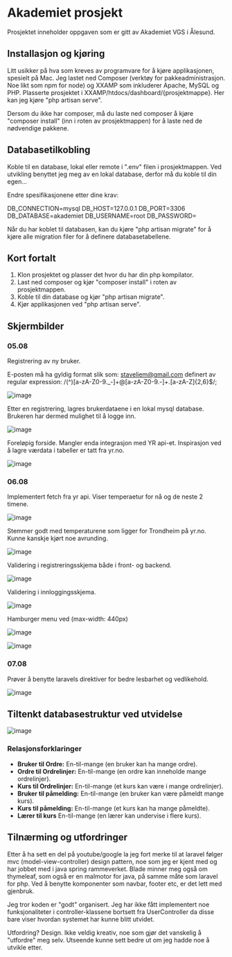 # Akademiet prosjekt
Prosjektet inneholder oppgaven som er gitt av Akademiet VGS i Ålesund.

## Installasjon og kjøring
Litt usikker på hva som kreves av programvare for å kjøre applikasjonen, spesielt på Mac. Jeg lastet ned Composer (verktøy for pakkeadministrasjon. Noe likt som npm for node) og XXAMP som inkluderer Apache, MySQL og PHP. Plasserte prosjektet i XXAMP/htdocs/dashboard/{prosjektmappe}. Her kan jeg kjøre "php artisan serve".

Dersom du ikke har composer, må du laste ned composer å kjøre "composer install" (inn i roten av prosjektmappen) for å laste ned de nødvendige pakkene.

## Databasetilkobling

Koble til en database, lokal eller remote i ".env" filen i prosjektmappen. Ved utvikling benyttet jeg meg av en lokal database, derfor må du koble til din egen...

Endre spesifikasjonene etter dine krav:

DB_CONNECTION=mysql
DB_HOST=127.0.0.1
DB_PORT=3306
DB_DATABASE=akademiet
DB_USERNAME=root
DB_PASSWORD=

Når du har koblet til databasen, kan du kjøre "php artisan migrate" for å kjøre alle migration filer for å definere databasetabellene.

## Kort fortalt

1. Klon prosjektet og plasser det hvor du har din php kompilator.
2. Last ned composer og kjør "composer install" i roten av prosjektmappen.
3. Koble til din database og kjør "php artisan migrate".
4. Kjør applikasjonen ved "php artisan serve".

## Skjermbilder
### 05.08
Registrering av ny bruker. 

E-posten må ha gyldig format slik som: staveliem@gmail.com 
definert av regular expression:  /(^)[a-zA-Z0-9._-]+@[a-zA-Z0-9.-]+\.[a-zA-Z]{2,6}$/;


![image](https://github.com/user-attachments/assets/a4dab948-79b3-4b12-89b4-fd496811d668)

Etter en registrering, lagres brukerdataene i en lokal mysql database. Brukeren har dermed mulighet til å logge inn.

![image](https://github.com/user-attachments/assets/7e9d1630-75af-47b1-b177-acfd4a712b09)

Foreløpig forside. Mangler enda integrasjon med YR api-et. Inspirasjon ved å lagre værdata i tabeller er tatt fra yr.no.

![image](https://github.com/user-attachments/assets/db947681-353e-4ff1-904d-05d99c923ea3)

### 06.08

Implementert fetch fra yr api. Viser temperaetur for nå og de neste 2 timene. 

![image](https://github.com/user-attachments/assets/1305df29-b776-42e3-8463-9240a20cf71d)

Stemmer godt med temperaturene som ligger for Trondheim på yr.no. Kunne kanskje kjørt noe avrunding.

![image](https://github.com/user-attachments/assets/60f1d5a2-fe22-45bf-8c66-d2b519a269cf)

Validering i registreringsskjema både i front- og backend.

![image](https://github.com/user-attachments/assets/d3445c55-e041-415b-b3de-9a3811a569cf)

Validering i innloggingsskjema.

![image](https://github.com/user-attachments/assets/59e89062-1632-4de5-b563-0873d3325c21)

Hamburger menu ved (max-width: 440px) 

![image](https://github.com/user-attachments/assets/e37eded6-d041-4df3-9df4-42e4bf42681d)

![image](https://github.com/user-attachments/assets/1a430ea4-8832-41b1-8941-007b0ab0946e)

### 07.08

Prøver å benytte laravels direktiver for bedre lesbarhet og vedlikehold. 

![image](https://github.com/user-attachments/assets/9e9a56f1-903e-44be-9d2b-190aed9e43e3)


## Tiltenkt databasestruktur ved utvidelse

![image](https://github.com/user-attachments/assets/2f2f8611-72f7-4df4-ae3b-80d331fa356e)


### Relasjonsforklaringer

- **Bruker til Ordre:** En-til-mange (en bruker kan ha mange ordre).
- **Ordre til Ordrelinjer:** En-til-mange (en ordre kan inneholde mange ordrelinjer).
- **Kurs til Ordrelinjer:** En-til-mange (et kurs kan være i mange ordrelinjer).
- **Bruker til påmelding:** En-til-mange (en bruker kan være påmeldt mange kurs).
- **Kurs til påmelding:** En-til-mange (et kurs kan ha mange påmeldte).
- **Lærer til kurs** En-til-mange (en lærer kan undervise i flere kurs).


## Tilnærming og utfordringer

Etter å ha sett en del på youtube/google la jeg fort merke til at laravel følger mvc (model-view-controller) design pattern, noe som jeg er kjent med og har jobbet med i java spring rammeverket. Blade minner meg også om thymeleaf, som også er en malmotor for java, på samme måte som laravel for php. Ved å benytte komponenter som navbar, footer etc, er det lett med gjenbruk. 

Jeg tror koden er "godt" organisert. Jeg har ikke fått implementert noe funksjonaliteter i controller-klassene bortsett fra UserController da disse bare viser hvordan systemet har kunne blitt utvidet. 

Utfordring? Design. Ikke veldig kreativ, noe som gjør det vanskelig å "utfordre" meg selv. Utseende kunne sett bedre ut om jeg hadde noe å utvikle etter.
